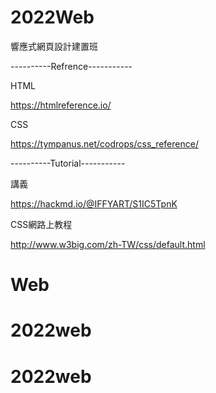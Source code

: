 # 2022Web
響應式網頁設計建置班

----------Refrence----------- 

HTML

https://htmlreference.io/

CSS

https://tympanus.net/codrops/css_reference/

----------Tutorial-----------

講義 

https://hackmd.io/@IFFYART/S1IC5TpnK

CSS網路上教程

http://www.w3big.com/zh-TW/css/default.html
# Web
# 2022web
# 2022web
